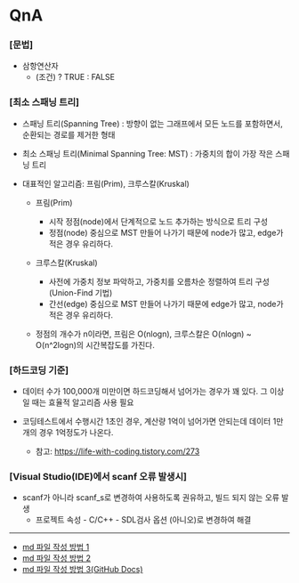 # QnA

### [문법]
* 삼항연산자
    - (조건) ? TRUE : FALSE


### [최소 스패닝 트리]
* 스패닝 트리(Spanning Tree)
: 방향이 없는 그래프에서 모든 노드를 포함하면서, 순환되는 경로를 제거한 형태
* 최소 스패닝 트리(Minimal Spanning Tree: MST)
: 가중치의 합이 가장 작은 스패닝 트리

* 대표적인 알고리즘: 프림(Prim), 크루스칼(Kruskal)

    * 프림(Prim)
        * 시작 정점(node)에서 단계적으로 노드 추가하는 방식으로 트리 구성
        * 정점(node) 중심으로 MST 만들어 나가기 때문에 node가 많고, edge가 적은 경우 유리하다.

    * 크루스칼(Kruskal)
        * 사전에 가중치 정보 파악하고, 가중치를 오름차순 정렬하여 트리 구성 (Union-Find 기법)
        * 간선(edge) 중심으로 MST 만들어 나가기 때문에 edge가 많고, node가 적은 경우 유리하다.

    * 정점의 개수가 n이라면, 프림은 O(nlogn), 크루스칼은 O(nlogn) ~ O(n^2logn)의 시간복잡도를 가진다.
    
    
### [하드코딩 기준]
* 데이터 수가 100,000개 미만이면 하드코딩해서 넘어가는 경우가 꽤 있다. 그 이상일 때는 효율적 알고리즘 사용 필요

* 코딩테스트에서 수행시간 1초인 경우, 계산량 1억이 넘어가면 안되는데 데이터 1만개의 경우 1억정도가 나온다.

    * 참고: https://life-with-coding.tistory.com/273

### [Visual Studio(IDE)에서 scanf 오류 발생시]
* scanf가 아니라 scanf_s로 변경하여 사용하도록 권유하고, 빌드 되지 않는 오류 발생
	* 프로젝트 속성 - C/C++ - SDL검사 옵션 (아니오)로 변경하여 해결

---
- [md 파일 작성 방법 1](https://blog.naver.com/vkfkdto0209/222141824686)
- [md 파일 작성 방법 2](https://blog.naver.com/jooeun0502/221956294941)
- [md 파일 작성 방법 3(GitHub Docs)](https://docs.github.com/en/free-pro-team@latest/github/writing-on-github/getting-started-with-writing-and-formatting-on-github)

